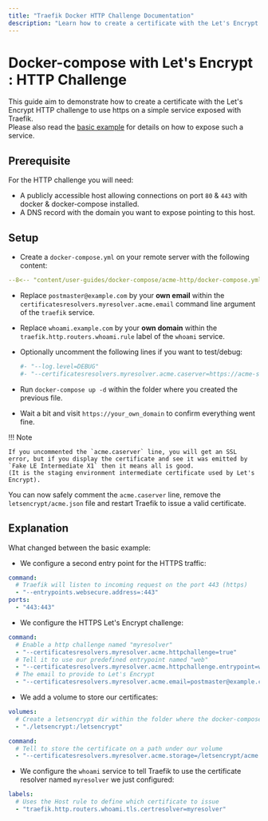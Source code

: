 ```yaml
---
title: "Traefik Docker HTTP Challenge Documentation"
description: "Learn how to create a certificate with the Let's Encrypt HTTP challenge to use HTTPS on a Service exposed with Traefik Proxy. Read the technical documentation."
---
```


# Docker-compose with Let's Encrypt : HTTP Challenge

This guide aim to demonstrate how to create a certificate with the Let's Encrypt HTTP challenge to use https on a simple service exposed with Traefik.  
Please also read the [basic example](../basic-example) for details on how to expose such a service.  

## Prerequisite

For the HTTP challenge you will need:

- A publicly accessible host allowing connections on port `80` & `443` with docker & docker-compose installed.
- A DNS record with the domain you want to expose pointing to this host.

## Setup

- Create a `docker-compose.yml` on your remote server with the following content:

```yaml
--8<-- "content/user-guides/docker-compose/acme-http/docker-compose.yml"
```

- Replace `postmaster@example.com` by your **own email** within the `certificatesresolvers.myresolver.acme.email` command line argument of the `traefik` service.
- Replace `whoami.example.com` by your **own domain** within the `traefik.http.routers.whoami.rule` label of the `whoami` service.
- Optionally uncomment the following lines if you want to test/debug:

	```yaml
	#- "--log.level=DEBUG"
	#- "--certificatesresolvers.myresolver.acme.caserver=https://acme-staging-v02.api.letsencrypt.org/directory"
	```

- Run `docker-compose up -d` within the folder where you created the previous file.
- Wait a bit and visit `https://your_own_domain` to confirm everything went fine.

!!! Note

    If you uncommented the `acme.caserver` line, you will get an SSL error, but if you display the certificate and see it was emitted by `Fake LE Intermediate X1` then it means all is good.
    (It is the staging environment intermediate certificate used by Let's Encrypt).  
   You can now safely comment the `acme.caserver` line, remove the `letsencrypt/acme.json` file and restart Traefik to issue a valid certificate.

## Explanation

What changed between the basic example:

- We configure a second entry point for the HTTPS traffic:

```yaml
command:
  # Traefik will listen to incoming request on the port 443 (https)
  - "--entrypoints.websecure.address=:443"
ports:
  - "443:443"
```

- We configure the HTTPS Let's Encrypt challenge:

```yaml
command:
  # Enable a http challenge named "myresolver"
  - "--certificatesresolvers.myresolver.acme.httpchallenge=true"
  # Tell it to use our predefined entrypoint named "web"
  - "--certificatesresolvers.myresolver.acme.httpchallenge.entrypoint=web"
  # The email to provide to Let's Encrypt
  - "--certificatesresolvers.myresolver.acme.email=postmaster@example.com"
```

- We add a volume to store our certificates:

```yaml
volumes:
  # Create a letsencrypt dir within the folder where the docker-compose file is
  - "./letsencrypt:/letsencrypt"

command:
  # Tell to store the certificate on a path under our volume
  - "--certificatesresolvers.myresolver.acme.storage=/letsencrypt/acme.json"
```

- We configure the `whoami` service to tell Traefik to use the certificate resolver named `myresolver` we just configured:

```yaml
labels:
  # Uses the Host rule to define which certificate to issue
  - "traefik.http.routers.whoami.tls.certresolver=myresolver"
```

